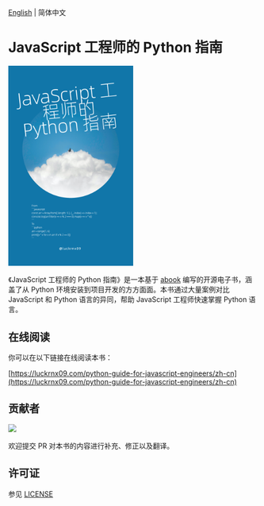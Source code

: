 [English](./README.md) | 简体中文

# JavaScript 工程师的 Python 指南

<img src="./static/img/book_cover_zh-cn.png" width="50%" />

<br>

《JavaScript 工程师的 Python 指南》是一本基于 [abook](https://github.com/luckrnx09/abook) 编写的开源电子书，涵盖了从 Python 环境安装到项目开发的方方面面。本书通过大量案例对比 JavaScript 和 Python 语言的异同，帮助 JavaScript 工程师快速掌握 Python 语言。

## 在线阅读

你可以在以下链接在线阅读本书：

[https://luckrnx09.com/python-guide-for-javascript-engineers/zh-cn](https://luckrnx09.com/python-guide-for-javascript-engineers/zh-cn)

## 贡献者

<a href="https://github.com/luckrnx09/python-guide-for-javascript-engineers/graphs/contributors">
  <img src="https://contrib.rocks/image?repo=luckrnx09/python-guide-for-javascript-engineers" />
</a>

欢迎提交 PR 对本书的内容进行补充、修正以及翻译。

## 许可证
参见 [LICENSE](./LICENSE)